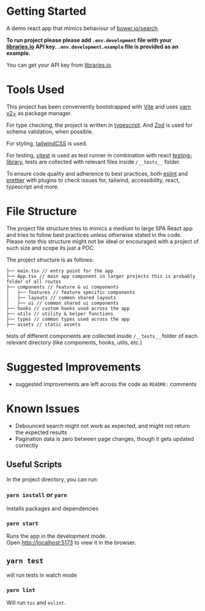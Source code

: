# Getting Started

A demo react app that mimics behaviour of
[bower.io/search](https://bower.io/search/).

**To run project please please add `.env.development` file with your [libraries.io](https://libraries.io/api) API
key. `.env.development.example` file is provided as an example.**

You can get your API key from [libraries.io](https://libraries.io/api).

# Tools Used

This project has been conveniently bootstrapped with [Vite](https://vitejs.dev/)
and uses [yarn v2+](https://yarnpkg.com/getting-started) as package manager.

For type checking, the project is written in
[typescript](https://www.typescriptlang.org/). And [Zod](https://github.com/colinhacks/zod) is used for schema
validation, when possible.

For styling, [tailwindCSS](https://tailwindcss.com/) is used.

For testing, [vitest](https://vitest.dev/) is used as test runner in combination
with react [testing-library](https://testing-library.com/), tests are collected
with relevant files inside `/__tests__` folder.

To ensure code quality and adherence to best practices, both
[eslint](https://eslint.org/) and [prettier](https://prettier.io/) with plugins
to check issues for, tailwind, accessibility, react, typescript and more.

# File Structure

The project file structure tries to mimics a medium to large SPA React app
and tries to follow best practices unless otherwise stated in the code. Please
note this structure might not be ideal or encouraged with a project of such size
and scope its just a POC.

The project structure is as follows:

```
├── main.tsx // entry point for the app
├── App.tsx // main app component in larger projects this is probably folder of all routes
├── components // feature & ui components
│   ├── features // feature specific components
│   ├── layouts // common shared layouts
│   ├── ui // common shared ui components
├── hooks // custom hooks used across the app
├── utils // utility & helper functions
├── types // common types used across the app
├── assets // static assets
```

tests of different components are collected inside `/__tests__` folder of each
relevant directory (like components, hooks, utils, etc.)

# Suggested Improvements

- suggested improvements are left across the code as `README:` comments

# Known Issues

- Debounced search might not work as expected, and might not return the expected results
- Pagination data is zero between page changes, though it gets updated correctly 

## Useful Scripts

In the project directory, you can run:

### `yarn install` or `yarn`

Installs packages and dependencies

### `yarn start`

Runs the app in the development mode.\
Open [http://localhost:5173](http://localhost:5173) to view it in the browser.

## `yarn test`

will run tests in watch mode

### `yarn lint`

Will run `tsc` and `eslint`.
